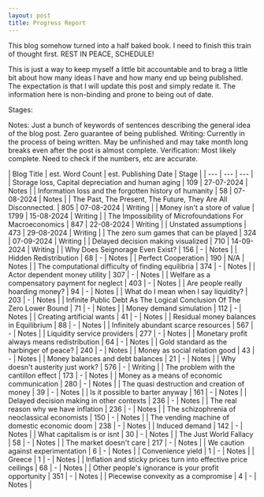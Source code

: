 ```yaml
---
layout: post
title: Progress Report
---
```


This blog somehow turned into a half baked book. I need to finish this train of thought first. REST IN PEACE, SCHEDULE!

This is just a way to keep myself a little bit accountable and to brag a little bit about how many ideas I have and how many end up being published. The expectation is that I will update this post and simply redate it. The information here is non-binding and prone to being out of date.

Stages:

Notes: Just a bunch of keywords of sentences describing the general idea of the blog post. Zero guarantee of being published.
Writing: Currently in the process of being written. May be unfinished and may take month long breaks even after the post is almost complete.
Verification: Most likely complete. Need to check if the numbers, etc are accurate.


| Blog Title | est. Word Count | est. Publishing Date | Stage |
| --- | --- | --- |
| Storage loss, Capital depreciation and human aging | 109 | 27-07-2024 | Notes |
| Information loss and the forgotten history of humanity | 58 | 07-08-2024 | Notes |
| The Past, The Present, The Future, They Are All Disconnected. | 805 | 07-08-2024 | Writing |
| Money isn't a store of value | 1799 | 15-08-2024 | Writing |
| The Impossibility of Microfoundations For Macroeconomics | 847 | 22-08-2024 | Writing |
| Unstated assumptions | 473 | 29-08-2024 | Writing |
| The zero sum games that can be played | 324 | 07-09-2024 | Writing |
| Delayed decision making visualized | 710 | 14-09-2024 | Writing |
| Why Does Seignorage Even Exist? | 156 | - | Notes |
| Hidden Redistribution | 68 | - | Notes |
| Perfect Cooperation | 190 |  N/A | Notes |
| The computational difficulty of finding equilibria | 374 | - | Notes |
| Actor dependent money utility | 307 | - | Notes |
| Welfare as a compensatory payment for neglect | 403 | - | Notes |
| Are people really hoarding money? | 94 | - | Notes |
| What do I mean when I say liquidity? | 203 | - | Notes |
| Infinite Public Debt As The Logical Conclusion Of The Zero Lower Bound | 71 | - | Notes |
| Money demand simulation | 112 | - | Notes |
| Creating artificial wants | 41 | - | Notes |
| Residual money balances in Equilibrium | 88 | - | Notes |
| Infinitely abundant scarce resources | 567 | - | Notes |
| Liquidity service providers | 277 | - | Notes |
| Monetary profit always means redistribution | 64 | - | Notes |
| Gold standard as the harbinger of peace? | 240 | - | Notes |
| Money as social relation good | 43 | - | Notes |
| Money balances and debt balances | 21 | - | Notes |
| Why doesn't austerity just work? | 576 | - | Writing |
| The problem with the cantillon effect | 173 | - | Notes |
| Money as a means of economic communication | 280 | - | Notes |
| The quasi destruction and creation of money | 39 | - | Notes |
| Is it possible to barter anyway | 161 | - | Notes |
| Delayed decision making in other contexts | 236 | - | Notes |
| The real reason why we have inflation | 236 | - | Notes |
| The schizophrenia of neoclassical economists | 150 | - | Notes |
| The vending machine of domestic economic doom | 238 | - | Notes |
| Induced demand | 142 | - | Notes |
| What capitalism is or isnt | 30 | - | Notes |
| The Just World Fallacy | 58 | - | Notes |
| The market doesn't care | 217 | - | Notes |
| We caution against experimentation | 6 | - | Notes |
| Convenience yield | 1 | - | Notes |
| Greece | 1 | - | Notes |
| Inflation and sticky prices turn into effective price ceilings | 68 | - | Notes |
| Other people's ignorance is your profit opportunity | 351 | - | Notes |
| Piecewise convexity as a compromise | 4 | - | Notes |